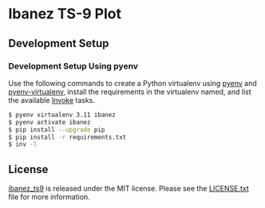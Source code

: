 # Ibanez TS-9 Plot

## Development Setup

### Development Setup Using pyenv

Use the following commands to create a Python virtualenv using [pyenv][] and
[pyenv-virtualenv][], install the requirements in the virtualenv named, and list
the available [Invoke][] tasks.

```bash
$ pyenv virtualenv 3.11 ibanez
$ pyenv activate ibanez
$ pip install --upgrade pip
$ pip install -r requirements.txt
$ inv -l
```

## License

[ibanez_ts9][] is released under the MIT license. Please see the
[LICENSE.txt][] file for more information.

[ibanez_ts9]: https://github.com/matthewrankin/ibanez_ts9
[invoke]: https://www.pyinvoke.org/
[LICENSE.txt]: https://github.com/matthewrankin/ibanez_ts9/blob/master/LICENSE.txt
[pyenv]: https://github.com/pyenv/pyenv
[pyenv-virtualenv]: https://github.com/pyenv/pyenv-virtualenv
